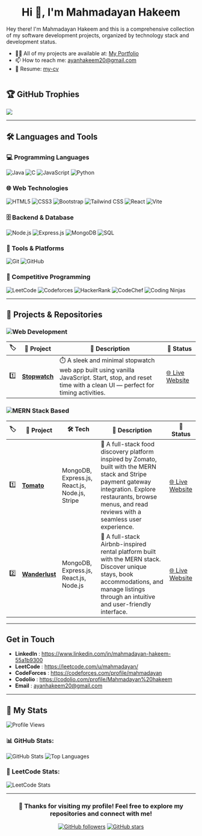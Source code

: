 <h1 align="center">Hi 👋, I'm  Mahmadayan Hakeem</h1>

<table>
  <tr>
      <p>
        Hey there! I'm Mahmadayan Hakeem and this is a comprehensive collection of my software development projects, organized by technology stack and development status.
      </p>
      <ul>
        <li>👨‍💻 All of my projects are available at: <a href="[Your Portfolio URL]">My Portfolio</a></li>
        <li>📫 How to reach me: <a href="mailto:[YourEmail@example.com]">ayanhakeem20@gmail.com</a></li>
        <li>📄 Resume: <a href="https://drive.google.com/file/d/12uApQT2D0ne6L6jMBGZuEnP_s86eTUhM/view?usp=drive_link">my-cv</a></li>
      </ul>
  </tr>
</table>

## 🏆 GitHub Trophies

![](https://github-profile-trophy.vercel.app/?username=ayanhakeem&theme=radical&no-frame=false&no-bg=true&margin-w=4)

---

## 🛠️ Languages and Tools

### 💻 Programming Languages
![Java](https://img.shields.io/badge/Java-007396?style=for-the-badge&logo=java&logoColor=white)
![C](https://img.shields.io/badge/C-A8B9CC?style=for-the-badge&logo=c&logoColor=white)
![JavaScript](https://img.shields.io/badge/JavaScript-F7DF1E?style=for-the-badge&logo=javascript&logoColor=black)
![Python](https://img.shields.io/badge/Python-3776AB?style=for-the-badge&logo=python&logoColor=white)



### 🌐 Web Technologies
![HTML5](https://img.shields.io/badge/HTML5-E34F26?style=for-the-badge&logo=html5&logoColor=white)
![CSS3](https://img.shields.io/badge/CSS3-1572B6?style=for-the-badge&logo=css3&logoColor=white)
![Bootstrap](https://img.shields.io/badge/Bootstrap-563D7C?style=for-the-badge&logo=bootstrap&logoColor=white)
![Tailwind CSS](https://img.shields.io/badge/Tailwind_CSS-06B6D4?style=for-the-badge&logo=tailwindcss&logoColor=white)
![React](https://img.shields.io/badge/React-20232A?style=for-the-badge&logo=react&logoColor=61DAFB)
![Vite](https://img.shields.io/badge/Vite-646CFF?style=for-the-badge&logo=vite&logoColor=white)

### 🗄️ Backend & Database
![Node.js](https://img.shields.io/badge/Node.js-339933?style=for-the-badge&logo=nodedotjs&logoColor=white)
![Express.js](https://img.shields.io/badge/Express.js-404D59?style=for-the-badge&logo=express&logoColor=white)
![MongoDB](https://img.shields.io/badge/MongoDB-47A248?style=for-the-badge&logo=mongodb&logoColor=white)
![SQL](https://img.shields.io/badge/SQL-4479A1?style=for-the-badge&logo=mysql&logoColor=white)


### 🔧 Tools & Platforms
![Git](https://img.shields.io/badge/Git-F05032?style=for-the-badge&logo=git&logoColor=white)
![GitHub](https://img.shields.io/badge/GitHub-181717?style=for-the-badge&logo=github&logoColor=white)


### 💪 Competitive Programming
![LeetCode](https://img.shields.io/badge/LeetCode-FFA116?style=for-the-badge&logo=leetcode&logoColor=white)
![Codeforces](https://img.shields.io/badge/Codeforces-1F8ACB?style=for-the-badge&logo=codeforces&logoColor=white)
![HackerRank](https://img.shields.io/badge/HackerRank-2EC866?style=for-the-badge&logo=HackerRank&logoColor=white)
![CodeChef](https://img.shields.io/badge/CodeChef-5B4638?style=for-the-badge&logo=CodeChef&logoColor=white)
![Coding Ninjas](https://img.shields.io/badge/Coding%20Ninjas-DD6620?style=for-the-badge&logo=CodingNinjas&logoColor=white)


---

## 🚀 Projects & Repositories

### ![Web Development](https://img.shields.io/badge/Web%20Development-F7DF1E?style=for-the-badge&logo=javascript&logoColor=black)

| 🏷️  | 📂 Project                                                        | 📝 Description                                                                                                                                             | 🔗 Status                                                       |
| --- | ----------------------------------------------------------------- | ---------------------------------------------------------------------------------------------------------------------------------------------------------- | --------------------------------------------------------------- |
| 1️⃣  | [**Stopwatch**](https://github.com/ayanhakeem/stop-watch)        | ⏱️ A sleek and minimal stopwatch web app built using vanilla JavaScript. Start, stop, and reset time with a clean UI — perfect for timing activities.      | [🌐 Live Website](https://stop-watch-y1ig.onrender.com/)        |



### ![MERN Stack Based](https://img.shields.io/badge/MERN%20Stack%20Based-3C873A?style=for-the-badge&logo=node.js&logoColor=white)

| 🏷️ | 📂 Project                                                                   | 🛠️ Tech                                                       | 📝 Description                                                                                                                                                                                                                                   | 🔗 Status                                                                    |
| --- | ---------------------------------------------------------------------------- | --------------------------------------------------------------------------- | ------------------------------------------------------------------------------------------------------------------------------------------------------------------------------------------------------------------------------------------------ | ---------------------------------------------------------------------------- |
| 1️⃣ | [**Tomato**](https://github.com/ayanhakeem/food-app)          | MongoDB, Express.js, React.js, Node.js, Stripe                              | 🍕 A full-stack food discovery platform inspired by Zomato, built with the MERN stack and Stripe payment gateway integration. Explore restaurants, browse menus, and read reviews with a seamless user experience.                               | [🌐 Live Website](https://food-del-fronted-ibvk.onrender.com/) |
| 2️⃣ | [**Wanderlust**](https://github.com/ayanhakeem/Airbnb)          | MongoDB, Express.js, React.js, Node.js                                       | 🏡 A full-stack Airbnb-inspired rental platform built with the MERN stack. Discover unique stays, book accommodations, and manage listings through an intuitive and user-friendly interface.                         | [🌐 Live Website](https://wanderlust-1zwz.onrender.com/) |


<!-- Replace or fill in your actual projects here like in the original -->

---

## Get in Touch

- **LinkedIn** : https://www.linkedin.com/in/mahmadayan-hakeem-55a1b9300
- **LeetCode** : https://leetcode.com/u/mahmadayan/
- **CodeForces** : https://codeforces.com/profile/mahmadayan
- **Codolio** : https://codolio.com/profile/Mahmadayan%20hakeem
- **Email** : ayanhakeem20@gmail.com

---

## 🌟 My Stats

![Profile Views](https://komarev.com/ghpvc/?username=ayanhakeem&label=Profile%20views&color=0e75b6&style=flat)

### 📊 GitHub Stats:

![GitHub Stats](https://github-readme-stats.vercel.app/api?username=ayanhakeem&show_icons=true&theme=tokyonight&rank_icon=github&hide_border=true)
![Top Languages](https://github-readme-stats.vercel.app/api/top-langs/?username=ayanhakeem&layout=compact&theme=tokyonight&hide_border=true)

### 🚀 LeetCode Stats:
![LeetCode Stats](https://leetcard.jacoblin.cool/mahmadayan?theme=dark&font=Hind%20Vadodara&ext=heatmap)

---

<div align="center">

### 🌟 Thanks for visiting my profile! Feel free to explore my repositories and connect with me!

[![GitHub followers](https://img.shields.io/github/followers/ayanhakeem?style=social)](https://github.com/[YourGitHubUsername])
[![GitHub stars](https://img.shields.io/github/stars/ayanhakeem?style=social)](https://github.com/[YourGitHubUsername])

</div>

